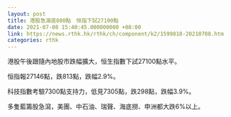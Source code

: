 ```yaml
---
layout: post
title: 港股急瀉逾800點　恒指下試27100點
date: 2021-07-08 15:40:45.000000000 +08:00
link: https://news.rthk.hk/rthk/ch/component/k2/1599818-20210708.htm
categories: rthk
---
```


港股午後跟隨內地股市跌幅擴大，恒生指數下試27100點水平。

恒指報27146點，跌813點，跌幅2.9%。

科技指數考驗7300點支持力，低見7305點，跌298點，跌幅3.9%。

多隻藍籌股急瀉，美團、中石油、瑞聲、海底撈、申洲都大跌6%以上。
